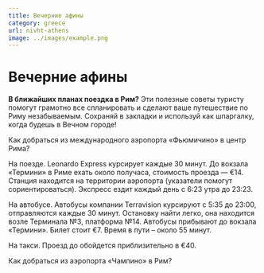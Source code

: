 ```yaml
---
title: Вечерние афины
category: greece 
url: nivht-athens
image: ../images/example.png
---
```



# Вечерние афины
**В ближайших планах поездка в Рим?** Эти полезные советы туристу помогут грамотно все спланировать и сделают ваше путешествие по Риму незабываемым. Сохраняй в закладки и используй как шпаргалку, когда будешь в Вечном городе!

Как добраться из международного аэропорта «Фьюмичино» в центр Рима?

На поезде. Leonardo Express курсирует каждые 30 минут. До вокзала «Термини» в Риме ехать около получаса, стоимость проезда — €14. Станция находится на территории аэропорта (указатели помогут сориентироваться). Экспресс ездит каждый день с 6:23 утра до 23:23.

На автобусе. Автобусы компании Terravision курсируют с 5:35 до 23:00, отправляются каждые 30 минут. Остановку найти легко, она находится возле Терминала №3, платформа №14. Автобусы прибывают до вокзала «Термини». Билет стоит €7. Время в пути – около 55 минут.


На такси. Проезд до обойдется приблизительно в €40.

Как добраться из аэропорта «Чампино» в Рим?